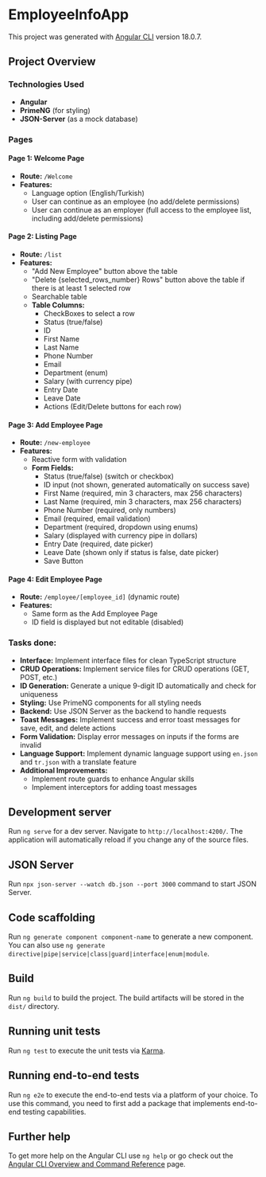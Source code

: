 # EmployeeInfoApp

This project was generated with [Angular CLI](https://github.com/angular/angular-cli) version 18.0.7.

## Project Overview

### Technologies Used
- **Angular**
- **PrimeNG** (for styling)
- **JSON-Server** (as a mock database)

### Pages

#### Page 1: Welcome Page
- **Route:** `/Welcome`
- **Features:**
  - Language option (English/Turkish)
  - User can continue as an employee (no add/delete permissions)
  - User can continue as an employer (full access to the employee list, including add/delete permissions)

#### Page 2: Listing Page
- **Route:** `/list`
- **Features:**
  - "Add New Employee" button above the table
  - "Delete {selected_rows_number} Rows" button above the table if there is at least 1 selected row
  - Searchable table
  - **Table Columns:**
    - CheckBoxes to select a row
    - Status (true/false)
    - ID
    - First Name
    - Last Name
    - Phone Number
    - Email
    - Department (enum)
    - Salary (with currency pipe)
    - Entry Date
    - Leave Date
    - Actions (Edit/Delete buttons for each row)

#### Page 3: Add Employee Page
- **Route:** `/new-employee`
- **Features:**
  - Reactive form with validation
  - **Form Fields:**
    - Status (true/false) (switch or checkbox)
    - ID input (not shown, generated automatically on success save)
    - First Name (required, min 3 characters, max 256 characters)
    - Last Name (required, min 3 characters, max 256 characters)
    - Phone Number (required, only numbers)
    - Email (required, email validation)
    - Department (required, dropdown using enums)
    - Salary (displayed with currency pipe in dollars)
    - Entry Date (required, date picker)
    - Leave Date (shown only if status is false, date picker)
    - Save Button

#### Page 4: Edit Employee Page
- **Route:** `/employee/[employee_id]` (dynamic route)
- **Features:**
  - Same form as the Add Employee Page
  - ID field is displayed but not editable (disabled)

### Tasks done:
- **Interface:** Implement interface files for clean TypeScript structure
- **CRUD Operations:** Implement service files for CRUD operations (GET, POST, etc.)
- **ID Generation:** Generate a unique 9-digit ID automatically and check for uniqueness
- **Styling:** Use PrimeNG components for all styling needs
- **Backend:** Use JSON Server as the backend to handle requests
- **Toast Messages:** Implement success and error toast messages for save, edit, and delete actions
- **Form Validation:** Display error messages on inputs if the forms are invalid
- **Language Support:** Implement dynamic language support using `en.json` and `tr.json` with a translate feature
- **Additional Improvements:**
  - Implement route guards to enhance Angular skills
  - Implement interceptors for adding toast messages


## Development server

Run `ng serve` for a dev server. Navigate to `http://localhost:4200/`. The application will automatically reload if you change any of the source files.

## JSON Server

Run `npx json-server --watch db.json --port 3000` command to start JSON Server.


## Code scaffolding

Run `ng generate component component-name` to generate a new component. You can also use `ng generate directive|pipe|service|class|guard|interface|enum|module`.

## Build

Run `ng build` to build the project. The build artifacts will be stored in the `dist/` directory.

## Running unit tests

Run `ng test` to execute the unit tests via [Karma](https://karma-runner.github.io).

## Running end-to-end tests

Run `ng e2e` to execute the end-to-end tests via a platform of your choice. To use this command, you need to first add a package that implements end-to-end testing capabilities.

## Further help

To get more help on the Angular CLI use `ng help` or go check out the [Angular CLI Overview and Command Reference](https://angular.dev/tools/cli) page.

